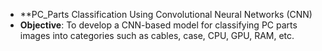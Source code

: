 - **PC_Parts Classification Using Convolutional Neural Networks (CNN) 
- **Objective**: To develop a CNN-based model for classifying PC parts images into categories such as cables, case, CPU, GPU, RAM, etc.
